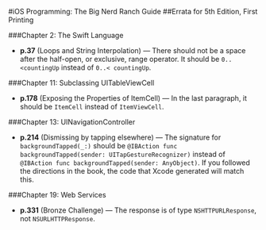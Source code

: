 #iOS Programming: The Big Nerd Ranch Guide
##Errata for 5th Edition, First Printing

###Chapter 2:  The Swift Language
* **p.37** (Loops and String Interpolation) — There should not be a space after the half-open, or exclusive, range operator. It should be `0..<countingUp` instead of `0..< countingUp`.

###Chapter 11:  Subclassing UITableViewCell
* **p.178** (Exposing the Properties of ItemCell) — In the last paragraph, it should be `ItemCell` instead of `ItemViewCell`.

###Chapter 13: UINavigationController
* **p.214** (Dismissing by tapping elsewhere) — The signature for `backgroundTapped(_:)` should be `@IBAction func backgroundTapped(sender: UITapGestureRecognizer)` instead of `@IBAction func backgroundTapped(sender: AnyObject)`. If you followed the directions in the book, the code that Xcode generated will match this.

###Chapter 19: Web Services
* **p.331** (Bronze Challenge) — The response is of type `NSHTTPURLResponse`, not `NSURLHTTPResponse`.
